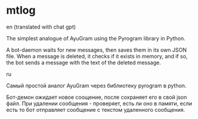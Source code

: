 # mtlog
en (translated with chat gpt)

The simplest analogue of AyuGram using the Pyrogram library in Python.

A bot-daemon waits for new messages, then saves them in its own JSON file. When a message is deleted, it checks if it exists in memory, and if so, the bot sends a message with the text of the deleted message.

ru

Самый простой аналог AyuGram через библиотеку pyrogram в python.

Бот-демон ожидает новое соощение, после сохраняет его в свой json файл. При удалении сообщения - проверяет, есть ли оно в памяти, если есть то бот отправляет сообщение с текстом удаленного сообщения.
